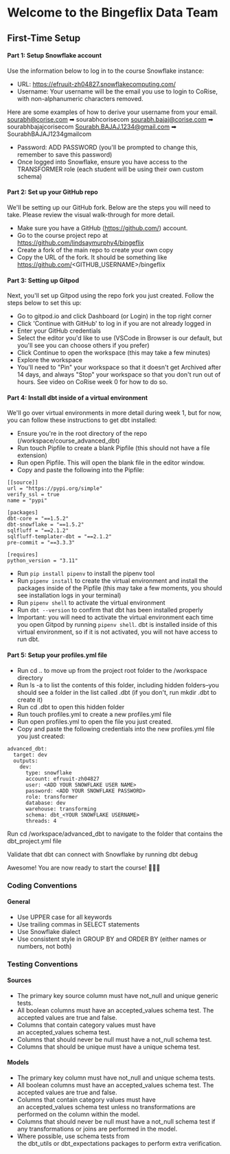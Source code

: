 # Welcome to the Bingeflix Data Team

## First-Time Setup
#### Part 1: Setup Snowflake account

Use the information below to log in to the course Snowflake instance:

- URL: https://efruuit-zh04827.snowflakecomputing.com/
- Username: Your username will be the email you use to login to CoRise, with non-alphanumeric characters removed.

Here are some examples of how to derive your username from your email.
sourabh@corise.com  ➡ sourabhcorisecom
sourabh.bajaj@corise.com ➡ sourabhbajajcorisecom
Sourabh.BAJAJ.1234@gmail.com ➡ SourabhBAJAJ1234gmailcom

- Password: ADD PASSWORD (you'll be prompted to change this, remember to save this password)
- Once logged into Snowflake, ensure you have access to the TRANSFORMER role (each student will be using their own custom schema)

#### Part 2: Set up your GitHub repo

We'll be setting up our GitHub fork. Below are the steps you will need to take. Please review the visual walk-through for more detail.

- Make sure you have a GitHub (https://github.com/) account.
- Go to the course project repo at https://github.com/lindsaymurphy4/bingeflix
- Create a fork of the main repo to create your own copy
- Copy the URL of the fork. It should be something like  https://github.com/<GITHUB_USERNAME>/bingeflix

#### Part 3: Setting up Gitpod
Next, you'll set up Gitpod using the repo fork you just created. Follow the steps below to set this up:
- Go to gitpod.io and click Dashboard (or Login) in the top right corner
- Click 'Continue with GitHub' to log in if you are not already logged in
- Enter your GitHub credentials
- Select the editor you'd like to use (VSCode in Browser is our default, but you'll see you can choose others if you prefer)
- Click Continue to open the workspace (this may take a few minutes)
- Explore the workspace
- You'll need to "Pin" your workspace so that it doesn't get Archived after 14 days, and always "Stop" your workspace so that you don't run out of hours. See video on CoRise week 0 for how to do so.

#### Part 4: Install dbt inside of a virtual environment
We'll go over virtual environments in more detail during week 1, but for now, you can follow these instructions to get dbt installed:
- Ensure you're in the root directory of the repo (/workspace/course_advanced_dbt)
- Run touch Pipfile to create a blank Pipfile (this should not have a file extension)
- Run open Pipfile. This will open the blank file in the editor window.
- Copy and paste the following into the Pipfile:

```
[[source]]
url = "https://pypi.org/simple"
verify_ssl = true
name = "pypi"

[packages]
dbt-core = "==1.5.2"
dbt-snowflake = "==1.5.2"
sqlfluff = "==2.1.2"
sqlfluff-templater-dbt = "==2.1.2"
pre-commit = "==3.3.3"

[requires]
python_version = "3.11"
```

- Run `pip install pipenv` to install the pipenv tool
- Run `pipenv install` to create the virtual environment and install the packages inside of the Pipfile (this may take a few moments, you should see installation logs in your terminal)
- Run `pipenv shell` to activate the virtual environment
- Run `dbt --version` to confirm that dbt has been installed properly
- Important: you will need to activate the virtual environment each time you open Gitpod by running `pipenv shell`. dbt is installed inside of this virtual environment, so if it is not activated, you will not have access to run dbt.

#### Part 5: Setup your profiles.yml file

- Run  cd .. to move up from the project root folder to the /workspace directory
- Run ls -a to list the contents of this folder, including hidden folders–you should see a folder in the list called .dbt (if you don't, run mkdir .dbt to create it)
- Run cd .dbt to open this hidden folder
- Run touch profiles.yml to create a new profiles.yml file
- Run open profiles.yml to open the file you just created.
- Copy and paste the following credentials into the new profiles.yml file you just created:

```
advanced_dbt:
  target: dev
  outputs:
    dev:
      type: snowflake
      account: efruuit-zh04827
      user: <ADD YOUR SNOWFLAKE USER NAME>
      password: <ADD YOUR SNOWFLAKE PASSWORD>
      role: transformer
      database: dev
      warehouse: transforming
      schema: dbt_<YOUR SNOWFLAKE USERNAME>
      threads: 4
```

Run cd /workspace/advanced_dbt to navigate to the folder that contains the dbt_project.yml file

Validate that dbt can connect with Snowflake by running dbt debug

Awesome! You are now ready to start the course! 🚀🚀🚀

### Coding Conventions
#### General
- Use UPPER case for all keywords
- Use trailing commas in SELECT statements
- Use Snowflake dialect
- Use consistent style in GROUP BY and ORDER BY (either names or numbers, not both)


### Testing Conventions
#### Sources
- The primary key source column must have not_null and unique generic tests.
- All boolean columns must have an accepted_values schema test. The accepted values are true and false.
- Columns that contain category values must have an accepted_values schema test.
- Columns that should never be null must have a not_null schema test.
- Columns that should be unique must have a unique schema test.

#### Models
- The primary key column must have not_null and unique schema tests.
- All boolean columns must have an accepted_values schema test. The accepted values are true and false.
- Columns that contain category values must have an accepted_values schema test unless no transformations are performed on the column within the model.
- Columns that should never be null must have a not_null schema test if any transformations or joins are performed in the model.
- Where possible, use schema tests from the dbt_utils or dbt_expectations packages to perform extra verification.

